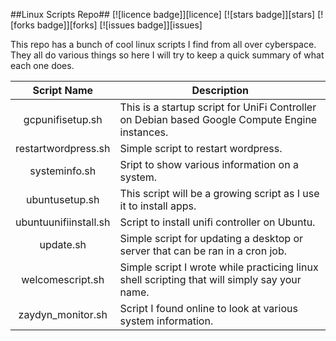 ##Linux Scripts Repo##
[![licence badge]][licence]
[![stars badge]][stars]
[![forks badge]][forks]
[![issues badge]][issues]

This repo has a bunch of cool linux scripts I find from all over cyberspace. They all do various things so here I will try to keep a quick summary of what each one does.



| Script Name | Description   |
|:----------:|------------- |
|gcpunifisetup.sh	| This is a startup script for UniFi Controller on Debian based Google Compute Engine instances. |
|restartwordpress.sh	| Simple script to restart wordpress. |
|systeminfo.sh	| Sript to show various information on a system. |
|ubuntusetup.sh	| This script will be a growing script as I use it to install apps. |
|ubuntuunifiinstall.sh	| Script to install unifi controller on Ubuntu. |
|update.sh| Simple script for updating a desktop or server that can be ran in a cron job. |
|welcomescript.sh | Simple script I wrote while practicing linux shell scripting that will simply say your name. |
|zaydyn_monitor.sh | Script I found online to look at various system information. |


